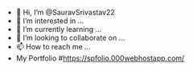 - 👋 Hi, I’m @SauravSrivastav22
- 👀 I’m interested in ...
- 🌱 I’m currently learning ...
- 💞️ I’m looking to collaborate on ...
- 📫 How to reach me ...
- My Portfolio #https://spfolio.000webhostapp.com/

<!---
SauravSrivastav22/SauravSrivastav22 is a ✨ special ✨ repository because its `README.md` (this file) appears on your GitHub profile.
You can click the Preview link to take a look at your changes.
--->
